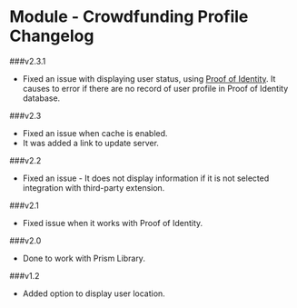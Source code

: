 Module - Crowdfunding Profile Changelog
===========================================

###v2.3.1
* Fixed an issue with displaying user status, using [Proof of Identity](http://itprism.com/free-joomla-extensions/ecommerce-gamification/verifying-user-profile). It causes to error if there are no record of user profile in Proof of Identity database.

###v2.3
* Fixed an issue when cache is enabled.
* It was added a link to update server.

###v2.2
* Fixed an issue - It does not display information if it is not selected integration with third-party extension.

###v2.1
* Fixed issue when it works with Proof of Identity.

###v2.0
* Done to work with Prism Library.

###v1.2
* Added option to display user location.